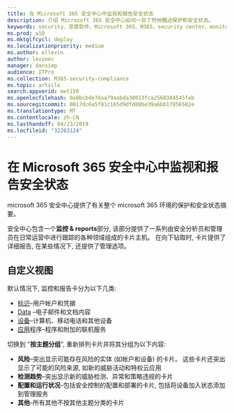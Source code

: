 ```yaml
---
title: 在 Microsoft 365 安全中心中监视和报告安全状态
description: 介绍 Microsoft 365 安全中心如何一目了然地概述保护和安全状态。
keywords: security、恶意软件、Microsoft 365、M365、security center、monitor、report、status
ms.prod: w10
ms.mktglfcycl: deploy
ms.localizationpriority: medium
ms.author: ellevin
author: levinec
manager: dansimp
audience: ITPro
ms.collection: M365-security-compliance
ms.topic: article
search.appverid: met150
ms.openlocfilehash: 0a0bcbde7daa79aabda30013fca2560384545feb
ms.sourcegitcommit: 0017dc6a5f81c165d9dfd88be39a6bb17856582e
ms.translationtype: MT
ms.contentlocale: zh-CN
ms.lasthandoff: 04/23/2019
ms.locfileid: "32263124"
---
```

# <a name="monitor-and-report-security-status-in-microsoft-365-security-center"></a>在 Microsoft 365 安全中心中监视和报告安全状态

microsoft 365 安全中心提供了有关整个 microsoft 365 环境的保护和安全状态摘要。

安全中心包含一个**监控 & reports**部分, 该部分提供了一系列由安全分析员和管理员在日常运营中进行跟踪的各种领域组成的卡片主机。 在向下钻取时, 卡片提供了详细报告, 在某些情况下, 还提供了管理选项。

## <a name="customize-views"></a>自定义视图

默认情况下, 监控和报告卡分为以下几类:
  
* [标识](monitor-and-report-identities.md)–用户帐户和凭据
* [Data](monitor-data.md) –电子邮件和文档内容
* [设备](monitor-devices.md)–计算机、移动电话和其他设备
* [应用](monitor-apps.md)程序–程序和附加的联机服务

切换到 "**按主题分组**", 重新排列卡片并将其分组为以下内容:

* **风险**–突出显示可能存在风险的实体 (如帐户和设备) 的卡片。 这些卡片还突出显示了可能的风险来源, 如新的威胁活动和特权云应用  
* **检测趋势**–突出显示新的威胁检测、异常和策略违规的卡片
* **配置和运行状况**–包括安全控制的配置和部署的卡片, 包括将设备加入状态添加到管理服务
* **其他**–所有其他不按其他主题分类的卡片
